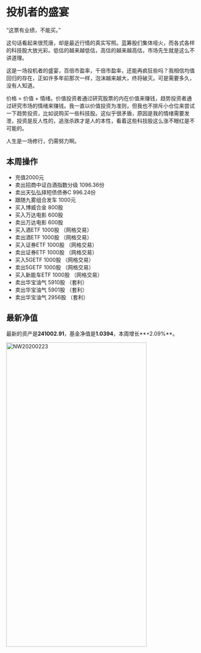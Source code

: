 # 投机者的盛宴

“这票有业绩，不能买。”

这句话看起来很荒唐，却是最近行情的真实写照。蓝筹股们集体哑火，而各式各样的科技股大放光彩。低估的越来越低估，高估的越来越高估，市场先生就是这么不讲道理。

这是一场投机者的盛宴，百倍市盈率，千倍市盈率，还能再疯狂些吗？我相信均值回归的存在，正如许多年前那次一样，泡沫越来越大，终将破灭。可是需要多久，没有人知道。

价格 = 价值 + 情绪。价值投资者通过研究股票的内在价值来赚钱，趋势投资者通过研究市场的情绪来赚钱。我一直以价值投资为准则，但我也不排斥小仓位来尝试一下趋势投资，比如说购买一些科技股。这似乎很矛盾，原因是我的情绪需要发泄，投资是反人性的，追涨杀跌才是人的本性，看着这些科技股这么涨不眼红是不可能的。

人生是一场修行，仍需努力啊。

## 本周操作
- 充值2000元
- 卖出招商中证白酒指数分级 1096.36份
- 卖出天弘弘择短债债券C 996.24份
- 跟随九雾组合发车 1000元
- 买入博威合金 800股
- 买入万达电影 600股
- 卖出万达电影 600股
- 买入酒ETF 1000股 （网格交易）
- 卖出酒ETF 1000股 （网格交易）
- 买入证券ETF 1000股 （网格交易）
- 卖出证券ETF 1000股 （网格交易）
- 买入5GETF 1000股 （网格交易）
- 卖出5GETF 1000股 （网格交易）
- 买入新能车ETF 1000股 （网格交易）
- 卖出华宝油气 5910股 （套利）
- 卖出华宝油气 5901股 （套利）
- 卖出华宝油气 2956股 （套利）

## 最新净值

最新的资产是**241002.91**，基金净值是**1.0394**，本周增长**+2.09%**。

 <img src="./_images/investment/NW20200223.PNG" width="375" height="812" alt="NW20200223" align="center"/>
